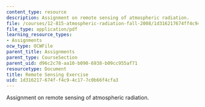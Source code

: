 ```yaml
---
content_type: resource
description: Assignment on remote sensing of atmospheric radiation.
file: /courses/12-815-atmospheric-radiation-fall-2008/1d316217674ff4c94c177c0b66f4cfa3_remote_sens_exer.pdf
file_type: application/pdf
learning_resource_types:
- Assignments
ocw_type: OCWFile
parent_title: Assignments
parent_type: CourseSection
parent_uid: d96c2c78-aa10-b090-6938-b09cc955af71
resourcetype: Document
title: Remote Sensing Exercise
uid: 1d316217-674f-f4c9-4c17-7c0b66f4cfa3
---
```

Assignment on remote sensing of atmospheric radiation.

